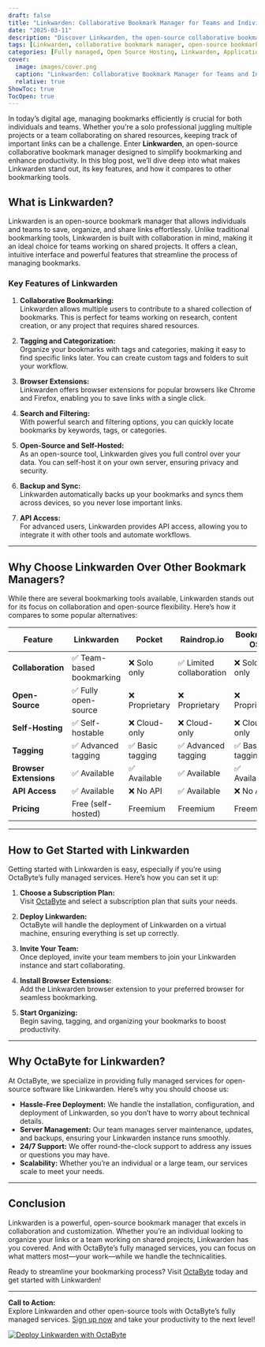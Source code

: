 ```yaml
---
draft: false
title: "Linkwarden: Collaborative Bookmark Manager for Teams and Individuals"
date: "2025-03-11"
description: "Discover Linkwarden, the open-source collaborative bookmark manager designed for teams and individuals. Learn how it simplifies bookmarking, enhances productivity, and compares to other tools in the market."
tags: [Linkwarden, collaborative bookmark manager, open-source bookmarking, team productivity tools, bookmark management software, Linkwarden vs competitors, open-source software for teams]
categories: [Fully managed, Open Source Hosting, Linkwarden, Applications, Others]
cover:
  image: images/cover.png
  caption: "Linkwarden: Collaborative Bookmark Manager for Teams and Individuals"
  relative: true
ShowToc: true
TocOpen: true
---
```



In today’s digital age, managing bookmarks efficiently is crucial for both individuals and teams. Whether you're a solo professional juggling multiple projects or a team collaborating on shared resources, keeping track of important links can be a challenge. Enter **Linkwarden**, an open-source collaborative bookmark manager designed to simplify bookmarking and enhance productivity. In this blog post, we’ll dive deep into what makes Linkwarden stand out, its key features, and how it compares to other bookmarking tools.

## What is Linkwarden?

Linkwarden is an open-source bookmark manager that allows individuals and teams to save, organize, and share links effortlessly. Unlike traditional bookmarking tools, Linkwarden is built with collaboration in mind, making it an ideal choice for teams working on shared projects. It offers a clean, intuitive interface and powerful features that streamline the process of managing bookmarks.

### Key Features of Linkwarden

1. **Collaborative Bookmarking:**  
   Linkwarden allows multiple users to contribute to a shared collection of bookmarks. This is perfect for teams working on research, content creation, or any project that requires shared resources.

2. **Tagging and Categorization:**  
   Organize your bookmarks with tags and categories, making it easy to find specific links later. You can create custom tags and folders to suit your workflow.

3. **Browser Extensions:**  
   Linkwarden offers browser extensions for popular browsers like Chrome and Firefox, enabling you to save links with a single click.

4. **Search and Filtering:**  
   With powerful search and filtering options, you can quickly locate bookmarks by keywords, tags, or categories.

5. **Open-Source and Self-Hosted:**  
   As an open-source tool, Linkwarden gives you full control over your data. You can self-host it on your own server, ensuring privacy and security.

6. **Backup and Sync:**  
   Linkwarden automatically backs up your bookmarks and syncs them across devices, so you never lose important links.

7. **API Access:**  
   For advanced users, Linkwarden provides API access, allowing you to integrate it with other tools and automate workflows.

---

## Why Choose Linkwarden Over Other Bookmark Managers?

While there are several bookmarking tools available, Linkwarden stands out for its focus on collaboration and open-source flexibility. Here’s how it compares to some popular alternatives:

| Feature                | Linkwarden               | Pocket                  | Raindrop.io             | Bookmark OS             |
|------------------------|--------------------------|-------------------------|-------------------------|-------------------------|
| **Collaboration**      | ✅ Team-based bookmarking | ❌ Solo only            | ✅ Limited collaboration | ❌ Solo only            |
| **Open-Source**        | ✅ Fully open-source      | ❌ Proprietary          | ❌ Proprietary          | ❌ Proprietary          |
| **Self-Hosting**       | ✅ Self-hostable          | ❌ Cloud-only           | ❌ Cloud-only           | ❌ Cloud-only           |
| **Tagging**            | ✅ Advanced tagging       | ✅ Basic tagging        | ✅ Advanced tagging     | ✅ Basic tagging        |
| **Browser Extensions** | ✅ Available              | ✅ Available            | ✅ Available            | ✅ Available            |
| **API Access**         | ✅ Available              | ❌ No API               | ✅ Available            | ❌ No API               |
| **Pricing**            | Free (self-hosted)       | Freemium                | Freemium                | Freemium                |

---

## How to Get Started with Linkwarden

Getting started with Linkwarden is easy, especially if you’re using OctaByte’s fully managed services. Here’s how you can set it up:

1. **Choose a Subscription Plan:**  
   Visit [OctaByte](https://octabyte.io) and select a subscription plan that suits your needs.

2. **Deploy Linkwarden:**  
   OctaByte will handle the deployment of Linkwarden on a virtual machine, ensuring everything is set up correctly.

3. **Invite Your Team:**  
   Once deployed, invite your team members to join your Linkwarden instance and start collaborating.

4. **Install Browser Extensions:**  
   Add the Linkwarden browser extension to your preferred browser for seamless bookmarking.

5. **Start Organizing:**  
   Begin saving, tagging, and organizing your bookmarks to boost productivity.

---

## Why OctaByte for Linkwarden?

At OctaByte, we specialize in providing fully managed services for open-source software like Linkwarden. Here’s why you should choose us:

- **Hassle-Free Deployment:** We handle the installation, configuration, and deployment of Linkwarden, so you don’t have to worry about technical details.
- **Server Management:** Our team manages server maintenance, updates, and backups, ensuring your Linkwarden instance runs smoothly.
- **24/7 Support:** We offer round-the-clock support to address any issues or questions you may have.
- **Scalability:** Whether you’re an individual or a large team, our services scale to meet your needs.

---

## Conclusion

Linkwarden is a powerful, open-source bookmark manager that excels in collaboration and customization. Whether you’re an individual looking to organize your links or a team working on shared projects, Linkwarden has you covered. And with OctaByte’s fully managed services, you can focus on what matters most—your work—while we handle the technicalities.

Ready to streamline your bookmarking process? Visit [OctaByte](https://octabyte.io) today and get started with Linkwarden!

---

**Call to Action:**  
Explore Linkwarden and other open-source tools with OctaByte’s fully managed services. [Sign up now](https://octabyte.io) and take your productivity to the next level!

[![Deploy Linkwarden with OctaByte](/images/deploy-on-octabyte.png)](https://octabyte.io/fully-managed-open-source-services/applications/others/linkwarden)